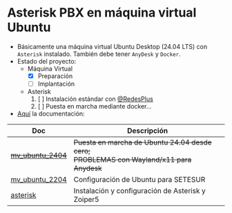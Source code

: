 # Asterisk PBX en máquina virtual Ubuntu


- Básicamente una máquina virtual Ubuntu Desktop (24.04 LTS) con `Asterisk` instalado. También debe tener `AnyDesk` y `Docker`.
- Estado del proyecto:
  - Máquina Virtual
    - [x] Preparación
    - [ ] Implantación
  - Asterisk
    1. [ ] Instalación estándar con [@RedesPlus](https://www.youtube.com/playlist?list=PLXXiznRYETLfnWuAQHrMayGDPnBhSBICb)
    2. [ ] Puesta en marcha mediante docker...
- [Aquí](/docs/) la documentación:

| Doc                                           | Descripción
| ---                                           | ---
| ~~[mv_ubuntu_2404](/docs/mv_ubuntu_2404.md)~~ | ~~Puesta en marcha de Ubuntu 24.04 desde cero; <br>PROBLEMAS con Wayland/x11 para Anydesk~~
| [mv_ubuntu_2204](/docs/mv_ubuntu_2204.md)     | Configuración de Ubuntu para SETESUR
| [asterisk](/docs/asterisk.md)                 | Instalación y configuración de Asterisk y Zoiper5

<!--

---


## Objetivos

Máquina virtual `Ubuntu Desktop 24.04 LTS` para ser desplegada en VirtualBox en un ordenador Windows 10 en la red local de SETESUR. La configuración de red de la MV en VirtualBox debe ser **puente**.

Estas son las credenciales de la máquina:

```yaml
# Con permisos 'sudo' o de administrador
Usuario: setesur
Contra: changeme

# Sin permisos 'sudo'
Usuario: prueba
Contra: prueba
```

Este es el software que debe tener la máquina:
- anydesk
- asterisk & zoiper
- docker > portainer o desktop

## Documentación

- [mv_ubuntu.md](/docs/mv_ubuntu.md): instalación y configuración básica
- [asterisk.md](/docs/asterisk.md): usuarios, enrutamiento, softphones...

-->

